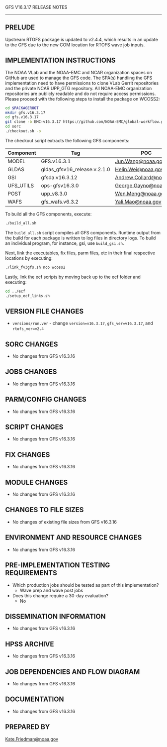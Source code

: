 GFS V16.3.17 RELEASE NOTES

-------
PRELUDE
-------

Upstream RTOFS package is updated to v2.4.4, which results in an update to the GFS due to the new COM location for RTOFS wave job inputs.

IMPLEMENTATION INSTRUCTIONS
---------------------------

The NOAA VLab and the NOAA-EMC and NCAR organization spaces on GitHub are used to manage the GFS code.  The SPA(s) handling the GFS implementation need to have permissions to clone VLab Gerrit repositories and the private NCAR UPP_GTG repository.  All NOAA-EMC organization repositories are publicly readable and do not require access permissions.  Please proceed with the following steps to install the package on WCOSS2:

```bash
cd $PACKAGEROOT
mkdir gfs.v16.3.17
cd gfs.v16.3.17
git clone -b EMC-v16.3.17 https://github.com/NOAA-EMC/global-workflow.git .
cd sorc
./checkout.sh -o
```

The checkout script extracts the following GFS components:

| Component | Tag         | POC               |
| --------- | ----------- | ----------------- |
| MODEL     | GFS.v16.3.1   | Jun.Wang@noaa.gov |
| GLDAS     | gldas_gfsv16_release.v.2.1.0 | Helin.Wei@noaa.gov |
| GSI       | gfsda.v16.3.12 | Andrew.Collard@noaa.gov |
| UFS_UTILS | ops-gfsv16.3.0 | George.Gayno@noaa.gov |
| POST      | upp_v8.3.0 | Wen.Meng@noaa.gov |
| WAFS      | gfs_wafs.v6.3.2 | Yali.Mao@noaa.gov |

To build all the GFS components, execute:
```bash
./build_all.sh
```
The `build_all.sh` script compiles all GFS components. Runtime output from the build for each package is written to log files in directory logs. To build an individual program, for instance, gsi, use `build_gsi.sh`.

Next, link the executables, fix files, parm files, etc in their final respective locations by executing:
```bash
./link_fv3gfs.sh nco wcoss2
```

Lastly, link the ecf scripts by moving back up to the ecf folder and executing:
```bash
cd ../ecf
./setup_ecf_links.sh
```
VERSION FILE CHANGES
--------------------

* `versions/run.ver` - change `version=v16.3.17`, `gfs_ver=v16.3.17`, and `rtofs_ver=v2.4`

SORC CHANGES
------------

* No changes from GFS v16.3.16

JOBS CHANGES
------------

* No changes from GFS v16.3.16

PARM/CONFIG CHANGES
-------------------

* No changes from GFS v16.3.16

SCRIPT CHANGES
--------------

* No changes from GFS v16.3.16

FIX CHANGES
-----------

* No changes from GFS v16.3.16

MODULE CHANGES
--------------

* No changes from GFS v16.3.16

CHANGES TO FILE SIZES
---------------------

* No changes of existing file sizes from GFS v16.3.16

ENVIRONMENT AND RESOURCE CHANGES
--------------------------------

* No changes from GFS v16.3.16

PRE-IMPLEMENTATION TESTING REQUIREMENTS
---------------------------------------

* Which production jobs should be tested as part of this implementation?
  * Wave prep and wave post jobs
* Does this change require a 30-day evaluation?
  * No

DISSEMINATION INFORMATION
-------------------------

* No changes from GFS v16.3.16

HPSS ARCHIVE
------------

* No changes from GFS v16.3.16

JOB DEPENDENCIES AND FLOW DIAGRAM
---------------------------------

* No changes from GFS v16.3.16

DOCUMENTATION
-------------

* No changes from GFS v16.3.16

PREPARED BY
-----------
Kate.Friedman@noaa.gov
